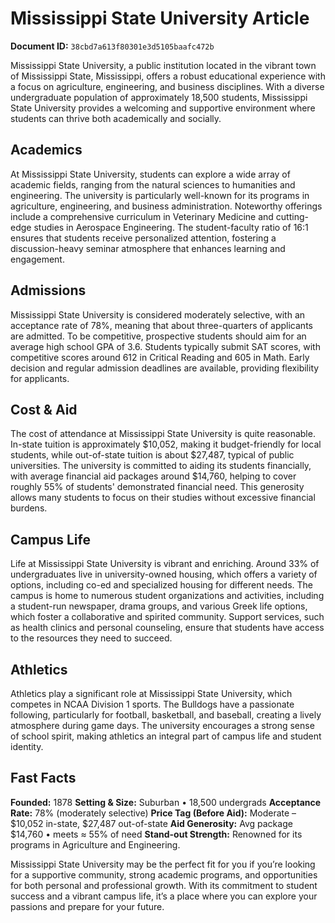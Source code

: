 # Mississippi State University Article

**Document ID:** `38cbd7a613f80301e3d5105baafc472b`

Mississippi State University, a public institution located in the vibrant town of Mississippi State, Mississippi, offers a robust educational experience with a focus on agriculture, engineering, and business disciplines. With a diverse undergraduate population of approximately 18,500 students, Mississippi State University provides a welcoming and supportive environment where students can thrive both academically and socially.

## Academics
At Mississippi State University, students can explore a wide array of academic fields, ranging from the natural sciences to humanities and engineering. The university is particularly well-known for its programs in agriculture, engineering, and business administration. Noteworthy offerings include a comprehensive curriculum in Veterinary Medicine and cutting-edge studies in Aerospace Engineering. The student-faculty ratio of 16:1 ensures that students receive personalized attention, fostering a discussion-heavy seminar atmosphere that enhances learning and engagement.

## Admissions
Mississippi State University is considered moderately selective, with an acceptance rate of 78%, meaning that about three-quarters of applicants are admitted. To be competitive, prospective students should aim for an average high school GPA of 3.6. Students typically submit SAT scores, with competitive scores around 612 in Critical Reading and 605 in Math. Early decision and regular admission deadlines are available, providing flexibility for applicants.

## Cost & Aid
The cost of attendance at Mississippi State University is quite reasonable. In-state tuition is approximately $10,052, making it budget-friendly for local students, while out-of-state tuition is about $27,487, typical of public universities. The university is committed to aiding its students financially, with average financial aid packages around $14,760, helping to cover roughly 55% of students' demonstrated financial need. This generosity allows many students to focus on their studies without excessive financial burdens.

## Campus Life
Life at Mississippi State University is vibrant and enriching. Around 33% of undergraduates live in university-owned housing, which offers a variety of options, including co-ed and specialized housing for different needs. The campus is home to numerous student organizations and activities, including a student-run newspaper, drama groups, and various Greek life options, which foster a collaborative and spirited community. Support services, such as health clinics and personal counseling, ensure that students have access to the resources they need to succeed.

## Athletics
Athletics play a significant role at Mississippi State University, which competes in NCAA Division 1 sports. The Bulldogs have a passionate following, particularly for football, basketball, and baseball, creating a lively atmosphere during game days. The university encourages a strong sense of school spirit, making athletics an integral part of campus life and student identity.

## Fast Facts
**Founded:** 1878
**Setting & Size:** Suburban • 18,500 undergrads
**Acceptance Rate:** 78% (moderately selective)
**Price Tag (Before Aid):** Moderate – $10,052 in-state, $27,487 out-of-state
**Aid Generosity:** Avg package $14,760 • meets ≈ 55% of need
**Stand-out Strength:** Renowned for its programs in Agriculture and Engineering.

Mississippi State University may be the perfect fit for you if you’re looking for a supportive community, strong academic programs, and opportunities for both personal and professional growth. With its commitment to student success and a vibrant campus life, it’s a place where you can explore your passions and prepare for your future.
